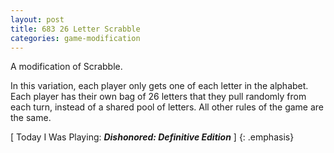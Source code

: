 ```yaml
---
layout: post
title: 683 26 Letter Scrabble
categories: game-modification
---
```

A modification of Scrabble.

In this variation, each player only gets one of each letter in the alphabet.  Each player has their own bag of 26 letters that they pull randomly from each turn, instead of a shared pool of letters.  All other rules of the game are the same.

[ Today I Was Playing: ***Dishonored: Definitive Edition*** ]
{: .emphasis}
